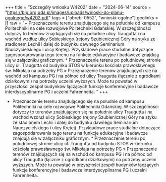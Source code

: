 +++
title = "Szczegóły wniosku W4202"
date = "2024-06-14"
source = "https://bip.brg.gda.pl/images/uploads/wnioski-do-planu-ogolnego/w4202.pdf"
tags = ["obręb: 0552", "wnioski-ogolne"]
geolinks = []
raw = "+ Przeznaczenie terenu znajdującego się na południe od kampusu Politechniki na cele rozwojowe Politechniki Gdańskiej. W szczególności dotyczy to terenów znajdujących się na południe ulicy Traugutta i na wschód wzdłuż ulicy Sobieskiego (rejony Szubienicznej Góry na styku ze stadionem Lechii i dalej do budynku dawnego Seminarium Nauczycielskiego i ulicy Krętej). Przykładowe prace studialne dotyczące zagospodarowania tego terenu na funkcje edukacyjne i badawcze znajdują się w załączniku graficznym. * Przeznaczenie terenu po południowej stronie ulicy ul. Traugutta od budynku STOS w kierunku kościoła prawosławnego św. Mikołaja na potrzeby PG » Przeznaczenie terenów znajdujących się na wschód od kampusu PG i na północ od ulicy Traugutta (łącznie z ogródkami działkowymi) na potrzeby uczelni wyższych. Może tu powstać w przyszłości zespół budynków łączących funkcje konferencyjne i badawcze interdyscyplinarne PG i uczelni Fahrenheita. "
+++

+ Przeznaczenie terenu znajdującego się na południe od kampusu Politechniki na
cele rozwojowe Politechniki Gdańskiej. W szczególności dotyczy to terenów znajdujących się na
południe ulicy Traugutta i na wschód wzdłuż ulicy Sobieskiego (rejony Szubienicznej Góry na
styku ze stadionem Lechii i dalej do budynku dawnego Seminarium Nauczycielskiego i ulicy
Krętej). Przykładowe prace studialne dotyczące zagospodarowania tego terenu na funkcje
edukacyjne i badawcze znajdują się w załączniku graficznym. * Przeznaczenie terenu po
południowej stronie ulicy ul. Traugutta od budynku STOS w kierunku kościoła prawosławnego
św. Mikołaja na potrzeby PG » Przeznaczenie terenów znajdujących się na wschód od
kampusu PG i na północ od ulicy Traugutta (łącznie z ogródkami działkowymi) na potrzeby
uczelni wyższych. Może tu powstać w przyszłości zespół budynków łączących funkcje
konferencyjne i badawcze interdyscyplinarne PG i uczelni Fahrenheita.



